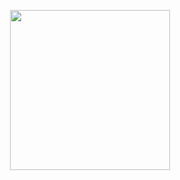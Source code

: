 <p align="center">
  <a href='https://www.youtube.com/watch?v=kMKQTytZ3Hs' title='Watch the Demo' ><img width="256" src="https://img.youtube.com/vi/kMKQTytZ3Hs/0.jpg"></a>
</p>
